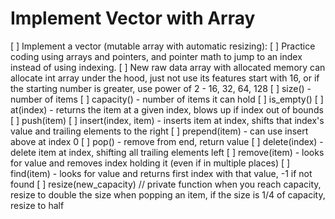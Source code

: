# Implement Vector with Array







[ ] Implement a vector (mutable array with automatic resizing):
[ ] Practice coding using arrays and pointers, and pointer math to jump to an index instead of using indexing.
[ ] New raw data array with allocated memory
can allocate int array under the hood, just not use its features
start with 16, or if the starting number is greater, use power of 2 - 16, 32, 64, 128
[ ] size() - number of items
[ ] capacity() - number of items it can hold
[ ] is_empty()
[ ] at(index) - returns the item at a given index, blows up if index out of bounds
[ ] push(item)
[ ] insert(index, item) - inserts item at index, shifts that index's value and trailing elements to the right
[ ] prepend(item) - can use insert above at index 0
[ ] pop() - remove from end, return value
[ ] delete(index) - delete item at index, shifting all trailing elements left
[ ] remove(item) - looks for value and removes index holding it (even if in multiple places)
[ ] find(item) - looks for value and returns first index with that value, -1 if not found
[ ] resize(new_capacity) // private function
when you reach capacity, resize to double the size
when popping an item, if the size is 1/4 of capacity, resize to half
